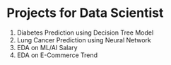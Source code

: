 # Projects for Data Scientist
1. Diabetes Prediction using Decision Tree Model
2. Lung Cancer Prediction using Neural Network
3. EDA on ML/AI Salary
4. EDA on E-Commerce Trend
